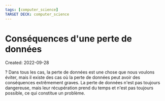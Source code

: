 ```yaml
---
tags: [computer_science] 
TARGET DECK: computer_science
---
```

# Conséquences d'une perte de données
Created: 2022-09-28

?
Dans tous les cas, la perte de données est une chose que nous voulons éviter, mais il existe des cas où la perte de données peut avoir des conséquences extrêmement graves.
La perte de données n'est pas toujours dangereuse, mais leur récupération prend du temps et n'est pas toujours possible, ce qui constitue un problème.
<!--SR:!2022-10-13,5,210-->